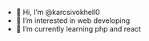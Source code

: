 - 👋 Hi, I’m @karcsivokhell0
- 👀 I’m interested in web developing
- 🌱 I’m currently learning php and react

<!---
karcsivokhell0/karcsivokhell0 is a ✨ special ✨ repository because its `README.md` (this file) appears on your GitHub profile.
You can click the Preview link to take a look at your changes.
--->
